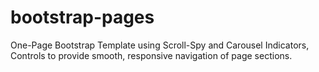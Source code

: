 bootstrap-pages
===============

One-Page Bootstrap Template using Scroll-Spy and Carousel Indicators, Controls to provide smooth, responsive navigation of page sections.
